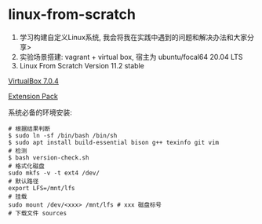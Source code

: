 # linux-from-scratch

1. 学习构建自定义Linux系统, 我会将我在实践中遇到的问题和解决办法和大家分享>
2. 实验场景搭建: vagrant + virtual box, 宿主为 ubuntu/focal64 20.04 LTS
3. Linux From Scratch Version 11.2 stable


[VirtualBox 7.0.4]("https://download.virtualbox.org/virtualbox/7.0.4/virtualbox-7.0_7.0.4-154605~Ubuntu~jammy_amd64.deb" "Package")

[Extension Pack]("https://download.virtualbox.org/virtualbox/7.0.4/Oracle_VM_VirtualBox_Extension_Pack-7.0.4.vbox-extpack" "Extension Pack")

系统必备的环境安装:
    
    # 根据结果判断
    $ sudo ln -sf /bin/bash /bin/sh
    $ sudo apt install build-essential bison g++ texinfo git vim
    # 检测
    $ bash version-check.sh
    # 格式化磁盘
    sudo mkfs -v -t ext4 /dev/
    # 默认路径
    export LFS=/mnt/lfs
    # 挂载
    sudo mount /dev/<xxx> /mnt/lfs # xxx 磁盘标号
    # 下载文件 sources
